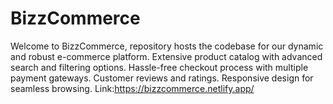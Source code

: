 # BizzCommerce
Welcome to BizzCommerce,  repository hosts the codebase for our dynamic and robust e-commerce platform.  Extensive product catalog with advanced search and filtering options. Hassle-free checkout process with multiple payment gateways. Customer reviews and ratings. Responsive design for seamless browsing. Link:https://bizzcommerce.netlify.app/
